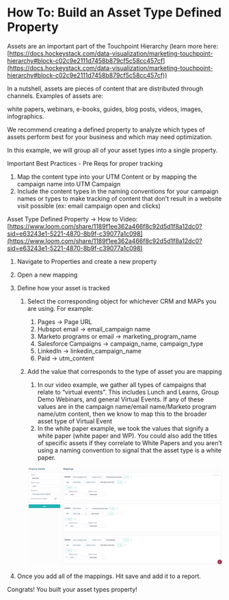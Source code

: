 # How To: Build an Asset Type Defined Property

Assets are an important part of the Touchpoint Hierarchy (learn more here: [https://docs.hockeystack.com/data-visualization/marketing-touchpoint-hierarchy#block-c02c9e2111d7458b879cf5c58cc457cf](https://docs.hockeystack.com/data-visualization/marketing-touchpoint-hierarchy#block-c02c9e2111d7458b879cf5c58cc457cf)) 

In a nutshell, assets are pieces of content that are distributed through channels. Examples of assets are:

white papers, webinars, e-books, guides, blog posts, videos, images, infographics.

We recommend creating a defined property to analyze which types of assets perform best for your business and which may need optimization. 

In this example, we will group all of your asset types into a single property.

Important Best Practices - Pre Reqs for proper tracking

1. Map the content type into your UTM Content or by mapping the campaign name into UTM Campaign
2. Include the content types in the naming conventions for your campaign names or types to make tracking of content that don’t result in a website visit possible (ex: email campaign open and clicks)

Asset Type Defined Property → How to Video: [https://www.loom.com/share/1189f1ee362a466f8c92d5d1f8a12dc0?sid=e63243e1-5221-4870-8b9f-c39077a1c098](https://www.loom.com/share/1189f1ee362a466f8c92d5d1f8a12dc0?sid=e63243e1-5221-4870-8b9f-c39077a1c098)

1. Navigate to Properties and create a new property 
2. Open a new mapping
3. Define how your asset is tracked
    1. Select the corresponding object for whichever CRM and MAPs you are using. For example:
        1. Pages → Page URL 
        2. Hubspot email → email_campaign name
        3. Marketo programs or email → marketing_program_name
        4. Salesforce Campaigns → campaign_name, campaign_type
        5. LinkedIn → linkedin_campaign_name
        6. Paid → utm_content
    2. Add the value that corresponds to the type of asset you are mapping 
        1. In our video example, we gather all types of campaigns that relate to “virtual events”. This includes Lunch and Learns, Group Demo Webinars, and general Virtual Events. If any of these values are in the campaign name/email name/Marketo program name/utm content, then we know to map this to the broader asset type of Virtual Event
        2. In the white paper example, we took the values that signify a white paper (white paper and WP). You could also add the titles of specific assets if they correlate to White Papers and you aren’t using a naming convention to signal that the asset type is a white paper.
        
        ![Untitled](How%20To%20Build%20an%20Asset%20Type%20Defined%20Property%20d448ebfd5b94429e97bef760e3e10092/Untitled.png)
        
4. Once you add all of the mappings. Hit save and add it to a report. 

Congrats! You built your asset types property!
